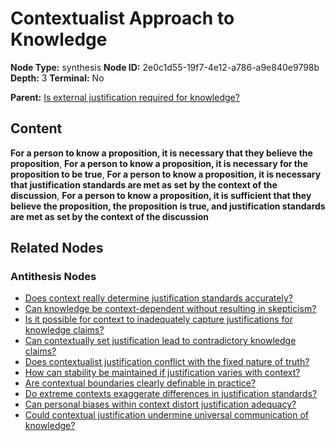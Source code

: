 # Contextualist Approach to Knowledge

**Node Type:** synthesis
**Node ID:** 2e0c1d55-19f7-4e12-a786-a9e840e9798b
**Depth:** 3
**Terminal:** No

**Parent:** [Is external justification required for knowledge?](is-external-justification-required-for-knowledge-antithesis-b6a36d27-2baa-465e-b3aa-219eeb657e99.md)

## Content

**For a person to know a proposition, it is necessary that they believe the proposition**, **For a person to know a proposition, it is necessary for the proposition to be true**, **For a person to know a proposition, it is necessary that justification standards are met as set by the context of the discussion**, **For a person to know a proposition, it is sufficient that they believe the proposition, the proposition is true, and justification standards are met as set by the context of the discussion**

## Related Nodes

### Antithesis Nodes

- [Does context really determine justification standards accurately?](does-context-really-determine-justification-standards-accurately-antithesis-fea84928-1830-4c3c-841d-ccfc9b360469.md)
- [Can knowledge be context-dependent without resulting in skepticism?](can-knowledge-be-context-dependent-without-resulting-in-skepticism-antithesis-e9522922-1285-4d91-8836-2ea1a2331071.md)
- [Is it possible for context to inadequately capture justifications for knowledge claims?](is-it-possible-for-context-to-inadequately-capture-justifications-for-knowledge-claims-antithesis-7386cee7-6d36-42a7-accb-1e305838caa0.md)
- [Can contextually set justification lead to contradictory knowledge claims?](can-contextually-set-justification-lead-to-contradictory-knowledge-claims-antithesis-d739e654-843b-4fa3-88eb-0fb05b7e55cf.md)
- [Does contextualist justification conflict with the fixed nature of truth?](does-contextualist-justification-conflict-with-the-fixed-nature-of-truth-antithesis-56bc033b-dfb2-4477-9e7e-5b786370a2b4.md)
- [How can stability be maintained if justification varies with context?](how-can-stability-be-maintained-if-justification-varies-with-context-antithesis-eb11cad5-b271-4af1-ae47-63289bd13c8b.md)
- [Are contextual boundaries clearly definable in practice?](are-contextual-boundaries-clearly-definable-in-practice-antithesis-c81b0c6b-37b4-491a-8147-1199b7821b52.md)
- [Do extreme contexts exaggerate differences in justification standards?](do-extreme-contexts-exaggerate-differences-in-justification-standards-antithesis-d8c6d3a7-bcef-4e46-822f-1209e5351242.md)
- [Can personal biases within context distort justification adequacy?](can-personal-biases-within-context-distort-justification-adequacy-antithesis-006347c1-522e-43d3-b04c-03fb20664182.md)
- [Could contextual justification undermine universal communication of knowledge?](could-contextual-justification-undermine-universal-communication-of-knowledge-antithesis-d2bd8211-8c64-4236-9bc2-9e3bdf5fc500.md)
